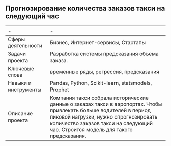 ## Прогнозирование количества заказов такси на следующий час
| - | - |
| :-------------------- | :-------------------- |
| Сферы деятельности | Бизнес, Интернет-сервисы, Стартапы |
| Задачи проекта | Разработка системы предсказания объема заказа. |
| Ключевые слова | временные ряды, регрессия, предсказания |
| Навыки и инструменты | Pandas, Python, Scikit-learn, statsmodels, Prophet |
| Описание проекта | Компания такси собрала исторические данные о заказах такси в аэропортах. Чтобы привлекать больше водителей в период пиковой нагрузки, нужно спрогнозировать количество заказов такси на следующий час. Строится модель для такого предсказания. |
